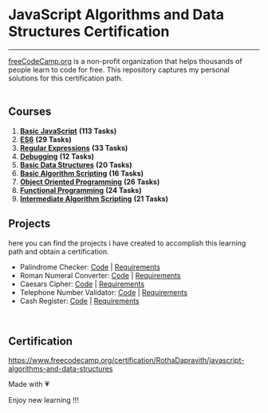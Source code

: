 # JavaScript Algorithms and Data Structures Certification
***
[freeCodeCamp.org](https://www.freecodecamp.org/) is a non-profit organization that helps thousands of people learn to code for free. This repository captures my personal solutions for this certification path.</br></br>

## Courses
1. [**Basic JavaScript**](https://github.com/BorislavChernev/FreeCodeCamp-JavaScript-Algorithms-and-Data-Structures/tree/main/Basic-Algorithm-Scripting) **(113 Tasks)**
2. [**ES6**](https://github.com/BorislavChernev/FreeCodeCamp-JavaScript-Algorithms-and-Data-Structures/tree/main/ES6) **(29 Tasks)**
3. [**Regular Expressions**](https://github.com/BorislavChernev/FreeCodeCamp-JavaScript-Algorithms-and-Data-Structures/tree/main/Regular-Expressions) **(33 Tasks)**
4. [**Debugging**](https://github.com/BorislavChernev/FreeCodeCamp-JavaScript-Algorithms-and-Data-Structures/tree/main/Debugging) **(12 Tasks)**
5. [**Basic Data Structures**](https://github.com/BorislavChernev/FreeCodeCamp-JavaScript-Algorithms-and-Data-Structures/tree/main/Basic-Data-Structures) **(20 Tasks)**
6. [**Basic Algorithm Scripting**](https://github.com/BorislavChernev/FreeCodeCamp-JavaScript-Algorithms-and-Data-Structures/tree/main/Basic-Algorithm-Scripting) **(16 Tasks)**
7. [**Object Oriented Programming**](https://github.com/BorislavChernev/FreeCodeCamp-JavaScript-Algorithms-and-Data-Structures/tree/main/Object-Oriented-Programming) **(26 Tasks)**
7. [**Functional Programming**](https://github.com/BorislavChernev/FreeCodeCamp-JavaScript-Algorithms-and-Data-Structures/tree/main/Functional-Programming) **(24 Tasks)**
7. [**Intermediate Algorithm Scripting**](https://github.com/BorislavChernev/FreeCodeCamp-JavaScript-Algorithms-and-Data-Structures/tree/main/Intermediate-Algorithm-Scripting) **(21 Tasks)**

## Projects
here you can find the projects i have created to accomplish this learning path and obtain a certification.
* Palindrome Checker: [Code](https://github.com/BorislavChernev/FreeCodeCamp-JavaScript-Algorithms-and-Data-Structures/blob/main/Projects/Palindrome-Checker.js) | [Requirements](https://www.freecodecamp.org/learn/javascript-algorithms-and-data-structures/javascript-algorithms-and-data-structures-projects/palindrome-checker)
* Roman Numeral Converter: [Code](https://github.com/BorislavChernev/FreeCodeCamp-JavaScript-Algorithms-and-Data-Structures/blob/main/Projects/Roman-Numeral-Converter.js) | [Requirements](https://www.freecodecamp.org/learn/responsive-web-design/responsive-web-design-projects/build-a-survey-form)
* Caesars Cipher: [Code](https://github.com/BorislavChernev/FreeCodeCamp-JavaScript-Algorithms-and-Data-Structures/blob/main/Projects/Caesars-Cipher.js) | [Requirements](https://www.freecodecamp.org/learn/javascript-algorithms-and-data-structures/javascript-algorithms-and-data-structures-projects/caesars-cipher)
* Telephone Number Validator: [Code](https://github.com/BorislavChernev/FreeCodeCamp-JavaScript-Algorithms-and-Data-Structures/blob/main/Projects/Telephone-Number-Validator.js) | [Requirements](https://www.freecodecamp.org/learn/javascript-algorithms-and-data-structures/javascript-algorithms-and-data-structures-projects/telephone-number-validator)
* Cash Register: [Code](https://github.com/BorislavChernev/FreeCodeCamp-JavaScript-Algorithms-and-Data-Structures/blob/main/Projects/Cash-Register.js) | [Requirements](https://www.freecodecamp.org/learn/javascript-algorithms-and-data-structures/javascript-algorithms-and-data-structures-projects/cash-register)
</br>

## Certification
https://www.freecodecamp.org/certification/RothaDapravith/javascript-algorithms-and-data-structures

Made with 💗

Enjoy new learning !!!
